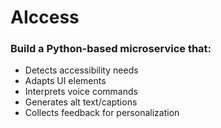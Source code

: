 # AIccess
<h3>Build a Python-based microservice that: </h3>	
<p>
  <ul>
    <li>Detects accessibility needs</li>
    <li>Adapts UI elements</li>
    <li>Interprets voice commands</li>
    <li>Generates alt text/captions</li>
    <li>Collects feedback for personalization</li>
  </ul>
</p>
